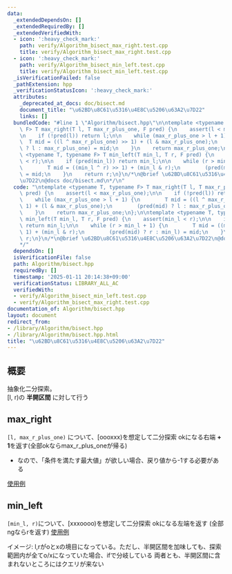 ```yaml
---
data:
  _extendedDependsOn: []
  _extendedRequiredBy: []
  _extendedVerifiedWith:
  - icon: ':heavy_check_mark:'
    path: verify/Algorithm_bisect_max_right.test.cpp
    title: verify/Algorithm_bisect_max_right.test.cpp
  - icon: ':heavy_check_mark:'
    path: verify/Algorithm_bisect_min_left.test.cpp
    title: verify/Algorithm_bisect_min_left.test.cpp
  _isVerificationFailed: false
  _pathExtension: hpp
  _verificationStatusIcon: ':heavy_check_mark:'
  attributes:
    _deprecated_at_docs: doc/bisect.md
    document_title: "\u62BD\u8C61\u5316\u4E8C\u5206\u63A2\u7D22"
    links: []
  bundledCode: "#line 1 \"Algorithm/bisect.hpp\"\n\ntemplate <typename T, typename\
    \ F> T max_right(T l, T max_r_plus_one, F pred) {\n    assert(l < max_r_plus_one);\n\
    \n    if (!pred(l)) return l;\n\n    while (max_r_plus_one > l + 1) {\n      \
    \  T mid = ((l ^ max_r_plus_one) >> 1) + (l & max_r_plus_one);\n        (pred(mid)\
    \ ? l : max_r_plus_one) = mid;\n    }\n    return max_r_plus_one;\n};\n\ntemplate\
    \ <typename T, typename F> T min_left(T min_l, T r, F pred) {\n    assert(min_l\
    \ < r);\n\n    if (pred(min_l)) return min_l;\n\n    while (r > min_l + 1) {\n\
    \        T mid = ((min_l ^ r) >> 1) + (min_l & r);\n        (pred(mid) ? r : min_l)\
    \ = mid;\n    }\n    return r;\n}\n/*\n@brief \u62BD\u8C61\u5316\u4E8C\u5206\u63A2\
    \u7D22\n@docs doc/bisect.md\n*/\n"
  code: "\ntemplate <typename T, typename F> T max_right(T l, T max_r_plus_one, F\
    \ pred) {\n    assert(l < max_r_plus_one);\n\n    if (!pred(l)) return l;\n\n\
    \    while (max_r_plus_one > l + 1) {\n        T mid = ((l ^ max_r_plus_one) >>\
    \ 1) + (l & max_r_plus_one);\n        (pred(mid) ? l : max_r_plus_one) = mid;\n\
    \    }\n    return max_r_plus_one;\n};\n\ntemplate <typename T, typename F> T\
    \ min_left(T min_l, T r, F pred) {\n    assert(min_l < r);\n\n    if (pred(min_l))\
    \ return min_l;\n\n    while (r > min_l + 1) {\n        T mid = ((min_l ^ r) >>\
    \ 1) + (min_l & r);\n        (pred(mid) ? r : min_l) = mid;\n    }\n    return\
    \ r;\n}\n/*\n@brief \u62BD\u8C61\u5316\u4E8C\u5206\u63A2\u7D22\n@docs doc/bisect.md\n\
    */"
  dependsOn: []
  isVerificationFile: false
  path: Algorithm/bisect.hpp
  requiredBy: []
  timestamp: '2025-01-11 20:14:38+09:00'
  verificationStatus: LIBRARY_ALL_AC
  verifiedWith:
  - verify/Algorithm_bisect_min_left.test.cpp
  - verify/Algorithm_bisect_max_right.test.cpp
documentation_of: Algorithm/bisect.hpp
layout: document
redirect_from:
- /library/Algorithm/bisect.hpp
- /library/Algorithm/bisect.hpp.html
title: "\u62BD\u8C61\u5316\u4E8C\u5206\u63A2\u7D22"
---
```

## 概要
抽象化二分探索。  
[l, r)の **半開区間** に対して行う

## max_right
`[l, max_r_plus_one)` について、[oooxxx)を想定して二分探索
okになる右端 **+ 1**を返す(全部okならmax_r_plus_oneが帰る)  
- なので、「条件を満たす最大値」が欲しい場合、戻り値から-1する必要がある  

[使用例](https://judge.yosupo.jp/submission/258880)
## min_left 
`[min_l, r)`について、[xxxoooo)を想定して二分探索
okになる左端を返す
(全部ngならrを返す)
[使用例](https://atcoder.jp/contests/abc312/submissions/61216108)


イメージ: l,rがoとxの境目になっている。ただし、半開区間を加味しても、探索範囲内が全てo/xになっていた場合、ifで分岐している
両者とも、半開区間に含まれないところにはクエリが来ない